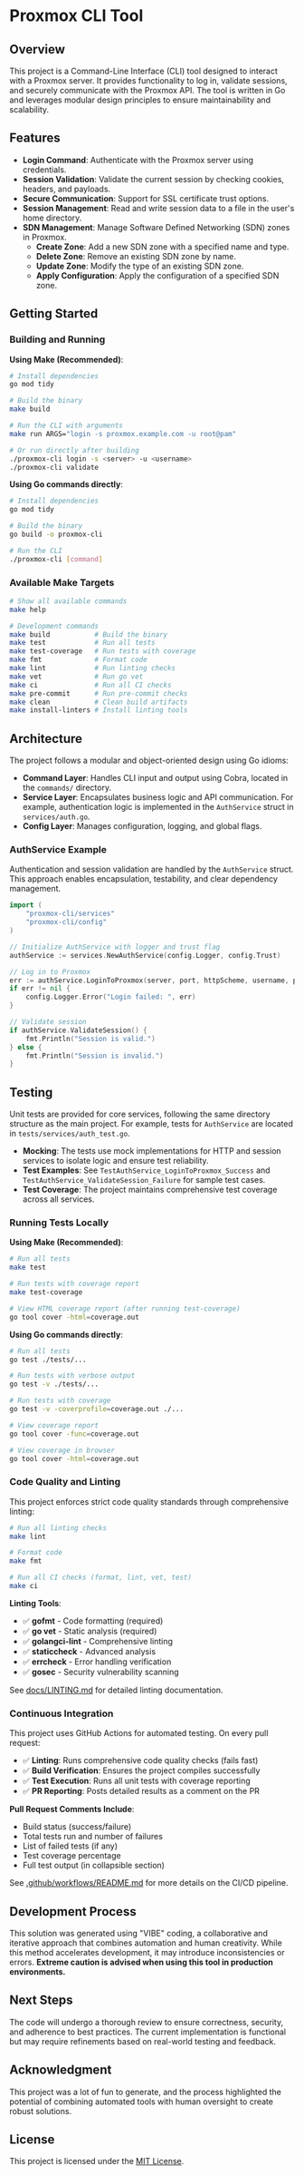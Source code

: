 # Proxmox CLI Tool

## Overview

This project is a Command-Line Interface (CLI) tool designed to interact with a Proxmox server. It provides functionality to log in, validate sessions, and securely communicate with the Proxmox API. The tool is written in Go and leverages modular design principles to ensure maintainability and scalability.

## Features

- **Login Command**: Authenticate with the Proxmox server using credentials.
- **Session Validation**: Validate the current session by checking cookies, headers, and payloads.
- **Secure Communication**: Support for SSL certificate trust options.
- **Session Management**: Read and write session data to a file in the user's home directory.
- **SDN Management**: Manage Software Defined Networking (SDN) zones in Proxmox.
  - **Create Zone**: Add a new SDN zone with a specified name and type.
  - **Delete Zone**: Remove an existing SDN zone by name.
  - **Update Zone**: Modify the type of an existing SDN zone.
  - **Apply Configuration**: Apply the configuration of a specified SDN zone.

## Getting Started

### Building and Running

**Using Make (Recommended)**:

```sh
# Install dependencies
go mod tidy

# Build the binary
make build

# Run the CLI with arguments
make run ARGS="login -s proxmox.example.com -u root@pam"

# Or run directly after building
./proxmox-cli login -s <server> -u <username>
./proxmox-cli validate
```

**Using Go commands directly**:

```sh
# Install dependencies
go mod tidy

# Build the binary
go build -o proxmox-cli

# Run the CLI
./proxmox-cli [command]
```

### Available Make Targets

```sh
# Show all available commands
make help

# Development commands
make build           # Build the binary
make test            # Run all tests
make test-coverage   # Run tests with coverage
make fmt             # Format code
make lint            # Run linting checks
make vet             # Run go vet
make ci              # Run all CI checks
make pre-commit      # Run pre-commit checks
make clean           # Clean build artifacts
make install-linters # Install linting tools
```

## Architecture

The project follows a modular and object-oriented design using Go idioms:

- **Command Layer**: Handles CLI input and output using Cobra, located in the `commands/` directory.
- **Service Layer**: Encapsulates business logic and API communication. For example, authentication logic is implemented in the `AuthService` struct in `services/auth.go`.
- **Config Layer**: Manages configuration, logging, and global flags.

### AuthService Example

Authentication and session validation are handled by the `AuthService` struct. This approach enables encapsulation, testability, and clear dependency management.

```go
import (
    "proxmox-cli/services"
    "proxmox-cli/config"
)

// Initialize AuthService with logger and trust flag
authService := services.NewAuthService(config.Logger, config.Trust)

// Log in to Proxmox
err := authService.LoginToProxmox(server, port, httpScheme, username, password)
if err != nil {
    config.Logger.Error("Login failed: ", err)
}

// Validate session
if authService.ValidateSession() {
    fmt.Println("Session is valid.")
} else {
    fmt.Println("Session is invalid.")
}
```

## Testing

Unit tests are provided for core services, following the same directory structure as the main project. For example, tests for `AuthService` are located in `tests/services/auth_test.go`.

- **Mocking**: The tests use mock implementations for HTTP and session services to isolate logic and ensure test reliability.
- **Test Examples**: See `TestAuthService_LoginToProxmox_Success` and `TestAuthService_ValidateSession_Failure` for sample test cases.
- **Test Coverage**: The project maintains comprehensive test coverage across all services.

### Running Tests Locally

**Using Make (Recommended)**:

```sh
# Run all tests
make test

# Run tests with coverage report
make test-coverage

# View HTML coverage report (after running test-coverage)
go tool cover -html=coverage.out
```

**Using Go commands directly**:

```sh
# Run all tests
go test ./tests/...

# Run tests with verbose output
go test -v ./tests/...

# Run tests with coverage
go test -v -coverprofile=coverage.out ./...

# View coverage report
go tool cover -func=coverage.out

# View coverage in browser
go tool cover -html=coverage.out
```

### Code Quality and Linting

This project enforces strict code quality standards through comprehensive linting:

```bash
# Run all linting checks
make lint

# Format code
make fmt

# Run all CI checks (format, lint, vet, test)
make ci
```

**Linting Tools**:
- ✅ **gofmt** - Code formatting (required)
- ✅ **go vet** - Static analysis (required)
- ✅ **golangci-lint** - Comprehensive linting
- ✅ **staticcheck** - Advanced analysis
- ✅ **errcheck** - Error handling verification
- ✅ **gosec** - Security vulnerability scanning

See [docs/LINTING.md](docs/LINTING.md) for detailed linting documentation.

### Continuous Integration

This project uses GitHub Actions for automated testing. On every pull request:

- ✅ **Linting**: Runs comprehensive code quality checks (fails fast)
- ✅ **Build Verification**: Ensures the project compiles successfully
- ✅ **Test Execution**: Runs all unit tests with coverage reporting
- ✅ **PR Reporting**: Posts detailed results as a comment on the PR

**Pull Request Comments Include**:
- Build status (success/failure)
- Total tests run and number of failures
- List of failed tests (if any)
- Test coverage percentage
- Full test output (in collapsible section)

See [.github/workflows/README.md](.github/workflows/README.md) for more details on the CI/CD pipeline.

## Development Process

This solution was generated using "VIBE" coding, a collaborative and iterative approach that combines automation and human creativity. While this method accelerates development, it may introduce inconsistencies or errors. **Extreme caution is advised when using this tool in production environments.**

## Next Steps

The code will undergo a thorough review to ensure correctness, security, and adherence to best practices. The current implementation is functional but may require refinements based on real-world testing and feedback.

## Acknowledgment

This project was a lot of fun to generate, and the process highlighted the potential of combining automated tools with human oversight to create robust solutions.

## License

This project is licensed under the [MIT License](./LICENSE).

